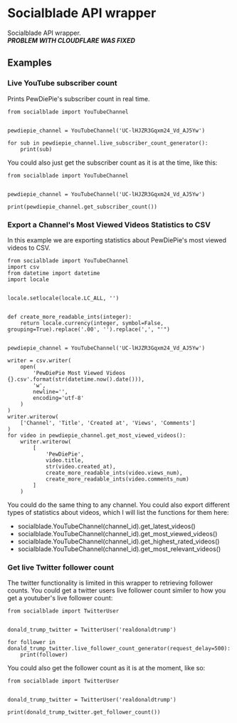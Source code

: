 # Socialblade API wrapper
Socialblade API wrapper. <br/>
***PROBLEM WITH CLOUDFLARE WAS FIXED***
## Examples
### Live YouTube subscriber count
Prints PewDiePie's subscriber count in real time.
```
from socialblade import YouTubeChannel


pewdiepie_channel = YouTubeChannel('UC-lHJZR3Gqxm24_Vd_AJ5Yw')

for sub in pewdiepie_channel.live_subscriber_count_generator():
    print(sub)
```
You could also just get the subscriber count as it is at the time, like this:
```
from socialblade import YouTubeChannel


pewdiepie_channel = YouTubeChannel('UC-lHJZR3Gqxm24_Vd_AJ5Yw')

print(pewdiepie_channel.get_subscriber_count())
```
### Export a Channel's Most Viewed Videos Statistics to CSV
In this example we are exporting statistics about PewDiePie's most viewed videos to CSV.
```
from socialblade import YouTubeChannel
import csv
from datetime import datetime
import locale


locale.setlocale(locale.LC_ALL, '')


def create_more_readable_ints(integer):
    return locale.currency(integer, symbol=False, grouping=True).replace('.00', '').replace(',', "'")


pewdiepie_channel = YouTubeChannel('UC-lHJZR3Gqxm24_Vd_AJ5Yw')

writer = csv.writer(
    open(
        'PewDiePie Most Viewed Videos {}.csv'.format(str(datetime.now().date())),
        'w',
        newline='',
        encoding='utf-8'
    )
)
writer.writerow(
    ['Channel', 'Title', 'Created at', 'Views', 'Comments']
)
for video in pewdiepie_channel.get_most_viewed_videos():
    writer.writerow(
        [
            'PewDiePie',
            video.title,
            str(video.created_at),
            create_more_readable_ints(video.views_num),
            create_more_readable_ints(video.comments_num)
        ]
    )
```
You could do the same thing to any channel. You could also export different types of statistics about videos, which I will list the functions for them here:
- socialblade.YouTubeChannel(channel_id).get_latest_videos()
- socialblade.YouTubeChannel(channel_id).get_most_viewed_videos()
- socialblade.YouTubeChannel(channel_id).get_highest_rated_videos()
- socialblade.YouTubeChannel(channel_id).get_most_relevant_videos()

### Get live Twitter follower count
The twitter functionality is limited in this wrapper to retrieving follower counts.
You could get a twitter users live follower count similer to how you get a youtuber's live follower count:
```
from socialblade import TwitterUser


donald_trump_twitter = TwitterUser('realdonaldtrump')

for follower in donald_trump_twitter.live_follower_count_generator(request_delay=500):
    print(follower)
```
You could also get the follower count as it is at the moment, like so:
```
from socialblade import TwitterUser


donald_trump_twitter = TwitterUser('realdonaldtrump')

print(donald_trump_twitter.get_follower_count())
```

